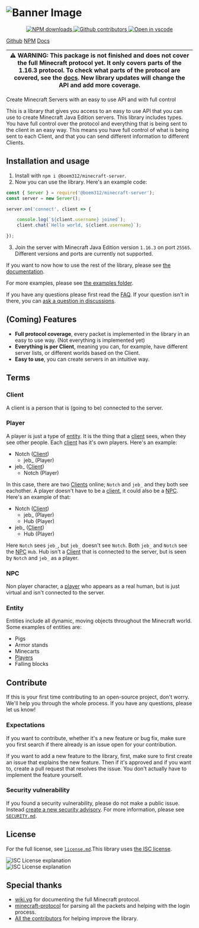 # ![Banner Image](https://github.com/OscarNOW/minecraft-server/blob/main/assets/Minecraft%20Server.png?raw=true)

<p align="center">
    <a href="https://www.npmjs.com/package/@boem312/minecraft-server">
        <img src="https://img.shields.io/npm/dt/@boem312/minecraft-server" alt="NPM downloads">
    </a>
    <a href="https://github.com/OscarNOW/minecraft-server/graphs/contributors">
        <img src="https://img.shields.io/github/contributors/OscarNOW/minecraft-server" alt="Github contributors">
    </a>
    <a href="https://vscode.dev/github/OscarNOW/minecraft-server">
        <img src="https://img.shields.io/badge/open%20in-vscode-brightgreen" alt="Open in vscode">
    </a>
</p>

[Github](https://github.com/OscarNOW/minecraft-server/)
[NPM](https://www.npmjs.com/package/minecraft-server)
[Docs](https://oscarnow.github.io/minecraft-server/)

| ⚠ WARNING: This package is not finished and does not cover the full Minecraft protocol yet. It only covers parts of the 1.16.3 protocol. To check what parts of the protocol are covered, see the [docs](https://oscarnow.github.io/minecraft-server/). New library updates will change the API and add more coverage. |
| ------------------------------------------------------------------------------------------------------------------------------------------------------------------------------------------------------------------------------------------------------------------------------------------------------------------------------ |

Create Minecraft Servers with an easy to use API and with full control

This is a library that gives you access to an easy to use API that you can use to create Minecraft Java Edition servers. This library includes types. You have full control over the protocol and everything that is being sent to the client in an easy way. This means you have full control of what is being sent to each Client, and that you can send different information to different Clients.

## **Installation and usage**
1. Install with `npm i @boem312/minecraft-server`.
2. Now you can use the library. Here's an example code:
```js
const { Server } = require('@boem312/minecraft-server');
const server = new Server();

server.on('connect', client => {

    console.log(`${client.username} joined`);
    client.chat(`Hello world, ${client.username}`);

});
```
3. Join the server with Minecraft Java Edition version `1.16.3` on port `25565`. Different versions and ports are currently not supported.

If you want to now how to use the rest of the library, please see [the documentation](https://oscarnow.github.io/minecraft-server/).

For more examples, please see [the examples folder](https://github.com/OscarNOW/minecraft-server/tree/main/examples).

If you have any questions please first read the [FAQ](https://github.com/OscarNOW/minecraft-server/blob/main/FAQ.md). If your question isn't in there, you can [ask a question in discussions](https://github.com/OscarNOW/minecraft-server/discussions/new?category=questions).

## (Coming) Features
* **Full protocol coverage**, every packet is implemented in the library in an easy to use way. (Not everything is implemented yet)
* **Everything is per Client**, meaning you can, for example, have different server lists, or different worlds based on the Client.
* **Easy to use**, you can create servers in an intuitive way.

## **Terms**

### Client
A client is a person that is (going to be) connected to the server.

### Player
A player is just a type of [entity](#entity). It is the thing that a [client](#client) sees, when they see other people. Each [client](#client) has it's own players. Here's an example:

* Notch ([Client](#client))
    * jeb_ (Player)
* jeb_ ([Client](#player))
    * Notch (Player)

In this case, there are two [Clients](#client) online; `Notch` and `jeb_` and they both see eachother. A player doesn't have to be a [client](#client), it could also be a [NPC](#npc). Here's an example of that:

* Notch ([Client](#client))
    * jeb_ (Player)
    * Hub (Player)
* jeb_ ([Client](#player))
    * Hub (Player)

Here `Notch` sees `jeb_`, but `jeb_` doesn't see `Notch`. Both `jeb_` and `Notch` see the [NPC](#npc) `Hub`. Hub isn't a [Client](#client) that is connected to the server, but is seen by `Notch` and `jeb_` as a player.

### NPC
Non player character, a [player](#player) who appears as a real human, but is just virtual and isn't connected to the server.

### Entity
Entities include all dynamic, moving objects throughout the Minecraft world. Some examples of entities are:
* Pigs
* Armor stands
* Minecarts
* [Players](#player)
* Falling blocks

## **Contribute**
If this is your first time contributing to an open-source project, don't worry. We'll help you through the whole process. If you have any questions, please let us know!

### Expectations
If you want to contribute, whether it's a new feature or bug fix, make sure you first search if there already is an issue open for your contribution.

If you want to add a new feature to the library, first, make sure to first create an issue that explains the new feature. Then if it's approved and if you want to, create a pull request that resolves the issue. You don't actually have to implement the feature yourself.

### Security vulnerability
If you found a security vulnerability, please do not make a public issue. Instead [create a new security advisory](https://github.com/OscarNOW/minecraft-server/security/advisories/new). For more information, please see [`SECURITY.md`](https://github.com/OscarNOW/minecraft-server/blob/main/SECURITY.md).

## **License**
For the full license, see [`license.md`](https://github.com/OscarNOW/minecraft-server/blob/main/license.md).This library uses [the ISC license](https://opensource.org/licenses/ISC).


<div class="darkImg"><img loading="lazy" src="/minecraft-server/assets/ISC license/docs/dark.png" alt="ISC License explanation"></div> 
<div class="lightImg"><img loading="lazy" src="/minecraft-server/assets/ISC license/docs/light.png" alt="ISC License explanation"></div>


## **Special thanks**
* [wiki.vg](https://wiki.vg) for documenting the full Minecraft protocol.
* [minecraft-protocol](https://github.com/PrismarineJS/node-minecraft-protocol) for parsing all the packets and helping with the login process.
* [All the contributors](https://github.com/OscarNOW/minecraft-server/graphs/contributors) for helping improve the library.